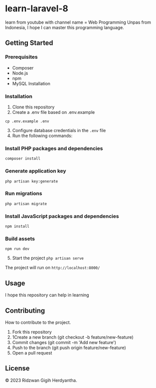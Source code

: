 # learn-laravel-8

learn from youtube with channel name = Web Programming Unpas from Indonesia, I hope I can master this programming language.

## Getting Started

### Prerequisites

- Composer
- Node.js
- npm
- MySQL
Installation

### Installation

1. Clone this repository
2. Create a .env file based on .env.example

`cp .env.example .env`

3. Configure database credentials in the `.env` file
4. Run the following commands:

### Install PHP packages and dependencies
`composer install`

### Generate application key
`php artisan key:generate`

### Run migrations
`php artisan migrate`

### Install JavaScript packages and dependencies
`npm install`

### Build assets
`npm run dev`

5. Start the project 
`php artisan serve`

The project will run on `http://localhost:8000/`

## Usage 

I hope this repository can help in learning

## Contributing

How to contribute to the project.

1. Fork this repository
2. 1Create a new branch (git checkout -b feature/new-feature)
3. Commit changes (git commit -m 'Add new feature')
4. Push to the branch (git push origin feature/new-feature)
5. Open a pull request

## License

&copy; 2023 Ridzwan Gigih Herdyantha.